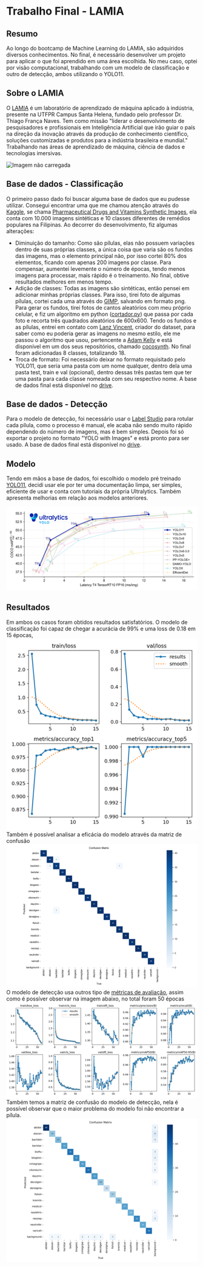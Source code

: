 # Trabalho Final - LAMIA
## Resumo
Ao longo do bootcamp de Machine Learning do LAMIA, são adquiridos diversos conhecimentos. No final, é necessário desenvolver um projeto para aplicar o que foi aprendido em uma área escolhida. No meu caso, optei por visão computacional, trabalhando com um modelo de classificação e outro de detecção, ambos utilizando o YOLO11.
## Sobre o LAMIA
O [LAMIA](https://www.lamia-edu.com) é um laboratório de aprendizado de máquina aplicado à indústria, presente na UTFPR Campus Santa Helena, fundado pelo professor Dr. Thiago França Naves. Tem como missão "liderar o desenvolvimento de pesquisadores e profissionais em Inteligência Artificial que irão guiar o país na direção da inovação através da produção de conhecimento científico, soluções customizadas e produtos para a indústria brasileira e mundial." Trabalhando nas áreas de aprendizado de máquina, ciência de dados e tecnologias imersivas.

![Imagem não carregada](https://www.lamia-edu.com/_next/image?url=%2Fimages%2Ficon-novaLogo.png&w=384&q=75)
## Base de dados - Classificação
O primeiro passo dado foi buscar alguma base de dados que eu pudesse utilizar. Consegui encontrar uma que me chamou atenção através do [Kaggle](https://www.kaggle.com), se chama [Pharmaceutical Drugs and Vitamins Synthetic Images](https://www.kaggle.com/datasets/vencerlanz09/pharmaceutical-drugs-and-vitamins-synthetic-images), ela conta com 10.000 imagens sintéticas e 10 classes diferentes de remédios populares na Filipinas.
Ao decorrer do desenvolvimento, fiz algumas alterações:
- Diminuição do tamanho: Como são pílulas, elas não possuem variações dentro de suas próprias classes, a única coisa que varia são os fundos das imagens, mas o elemento principal não, por isso cortei 80% dos elementos, ficando com apenas 200 imagens por classe. Para compensar, aumentei levemente o número de épocas, tendo menos imagens para processar, mais rápido é o treinamento. No final, obtive resultados melhores em menos tempo.
- Adição de classes: Todas as imagens são sintéticas, então pensei em adicionar minhas próprias classes. Para isso, tirei foto de algumas pílulas, cortei cada uma através do [GIMP](https://www.gimp.org), salvando em formato png. Para gerar os fundos, tirei fotos de cantos aleatórios com meu próprio celular, e fiz um algoritmo em python ([cortador.py](https://github.com/FernandoBuligon/Drug-Vision/cortador.py)) que passa por cada foto e recorta três quadrados aleatórios de 600x600. Tendo os fundos e as pílulas, entrei em contato com [Lanz Vincent](https://www.linkedin.com/in/lanz-vincent-ds/), criador do dataset, para saber como eu poderia gerar as imagens no mesmo estilo, ele me passou o algoritmo que usou, pertencente a [Adam Kelly](https://github.com/akTwelve) e está disponível em um dos seus repositórios, chamado [cocosynth](https://github.com/akTwelve/cocosynth/tree/master). No final foram adicionadas 8 classes, totalizando 18.
- Troca de formato: Foi necessário deixar no formato requisitado pelo YOLO11, que seria uma pasta com um nome qualquer, dentro dela uma pasta test, train e val (opcional), dentro dessas três pastas tem que ter uma pasta para cada classe nomeada com seu respectivo nome.
A base de dados final está disponível no [drive](https://drive.google.com/drive/folders/1nHSj1AncXNM5_VkcYdap3fV5bRmNA-_9?usp=sharing).
## Base de dados - Detecção
Para o modelo de detecção, foi necessário usar o [Label Studio](https://labelstud.io) para rotular cada pílula, como o processo é manual, ele acaba não sendo muito rápido dependendo do número de imagens, mas é bem simples. Depois foi só exportar o projeto no formato "YOLO with Images" e está pronto para ser usado.
A base de dados final está disponível no [drive](https://drive.google.com/drive/folders/197kzw7o1MGuCHCkX1vBIAMkEkleRVVyp?usp=sharing).
## Modelo
Tendo em mãos a base de dados, foi escolhido o modelo pré treinado [YOLO11](https://docs.ultralytics.com/pt/models/yolo11/), decidi usar ele por ter uma documentação limpa, ser simples, eficiente de usar e conta com tutoriais da própria Ultralytics. Também apresenta melhorias em relação aos modelos anteriores.

![Imagem não carregada](https://raw.githubusercontent.com/ultralytics/assets/refs/heads/main/yolo/performance-comparison.png)

## Resultados
Em ambos os casos foram obtidos resultados satisfatórios. O modelo de classificação foi capaz de chegar a acurácia de 99% e uma loss de 0.18 em 15 épocas, ![Imagem não carregada](https://github.com/FernandoBuligon/Drug-Vision/blob/main/resultados_c/treino/results.png) Também é possível analisar a eficácia do modelo através da matriz de confusão ![Imagem não carregada](https://github.com/FernandoBuligon/Drug-Vision/blob/main/resultados_c/treino/confusion_matrix.png) O modelo de detecção usa outros tipo de [métricas de avaliação](https://docs.ultralytics.com/pt/guides/yolo-performance-metrics/), assim como é possíver observar na imagem abaixo, no total foram 50 épocas ![Imagem não carregada](https://github.com/FernandoBuligon/Drug-Vision/blob/main/resultados_d/results.png) Também temos a matriz de confusão do modelo de detecção, nela é possível observar que o maior problema do modelo foi não encontrar a pílula. ![Imagem não carregada](https://github.com/FernandoBuligon/Drug-Vision/blob/main/resultados_d/confusion_matrix.png)

